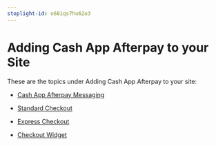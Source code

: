 ```yaml
---
stoplight-id: o68iqs7hu62o3
---
```


# Adding Cash App Afterpay to your Site

These are the topics under Adding Cash App Afterpay to your site:

- [Cash App Afterpay Messaging](Afterpay-Messaging.md)

- [Standard Checkout](Standard-Checkout.md)

- [Express Checkout](Express-Checkout.md)

- [Checkout Widget](Checkout-Widget.md)